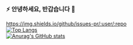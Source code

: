 ### ⚡ 안녕하세요, 반갑습니다 🌱   

<!--
**ghkdxofla/ghkdxofla** is a ✨ _special_ ✨ repository because its `README.md` (this file) appears on your GitHub profile.

Here are some ideas to get you started:

- 🔭 I’m currently working on ...
- 🌱 I’m currently learning ...
- 👯 I’m looking to collaborate on ...
- 🤔 I’m looking for help with ...
- 💬 Ask me about ...
- 📫 How to reach me: ...
- 😄 Pronouns: ...
- ⚡ Fun fact: ...
-->
https://img.shields.io/github/issues-pr/:user/:repo   
[![Top Langs](https://github-readme-stats.vercel.app/api/top-langs/?username=ghkdxofla&layout=compact&theme=radical)](https://github.com/anuraghazra/github-readme-stats)   
[![Anurag's GitHub stats](https://github-readme-stats.vercel.app/api?username=ghkdxofla&show_icons=true&theme=radical)](https://github.com/anuraghazra/github-readme-stats)   

